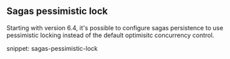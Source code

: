 ## Sagas pessimistic lock

Starting with version 6.4, it's possible to configure sagas persistence to use pessimistic locking instead of the default optimisitc concurrency control.

snippet: sagas-pessimistic-lock